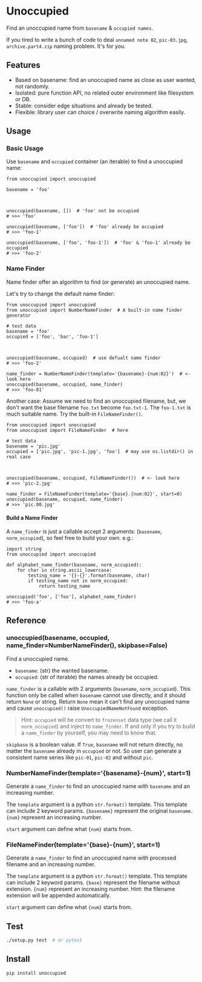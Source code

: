# Unoccupied

Find an unoccupied name from `basename` & `occupied names`.

If you tired to write a bunch of code to deal `unnamed note 02`, `pic-03.jpg`, `archive.part4.zip` naming problem. It's for you.



## Features

- Based on basename: find an unoccupied name as close as user wanted, not randomly.
- Isolated: pure function API, no related outer environment like filesystem or DB.
- Stable: consider edge situations and already be tested.
- Flexible: library user can choice / overwrite naming algorithm easily.



## Usage

### Basic Usage

Use `basename` and `occupied` container (an iterable) to find a unoccupied name:

```python3
from unoccupied import unoccupied

basename = 'foo'



unoccupied(basename, [])  # 'foo' not be occupied
# >>> 'foo'

unoccupied(basename, ['foo'])  # 'foo' already be occupied
# >>> 'foo-1'

unoccupied(basename, ['foo', 'foo-1'])  # 'foo' & 'foo-1' already be occupied
# >>> 'foo-2'
```



### Name Finder

Name finder offer an algorithm to find (or generate) an unoccupied name.

Let's try to change the default name finder:

```python3
from unoccupied import unoccupied
from unoccupied import NumberNameFinder  # A built-in name finder generator

# test data
basename = 'foo'
occupied = ['foo', 'bar', 'foo-1']



unoccupied(basename, occupied)  # use defualt name finder
# >>> 'foo-2'

name_finder = NumberNameFinder(template='{basename}-{num:02}')  # <- look here
unoccupied(basename, occupied, name_finder)
# >>> 'foo-01'
```

Another case: Assume we need to find an unoccupied filename, but, we don't want the base filename `foo.txt` become `foo.txt-1`. The `foo-1.txt` is much suitable name. Try the built-in `FileNameFinder()`.

```python3
from unoccupied import unoccupied
from unoccupied import FileNameFinder  # here

# test data
basename = 'pic.jpg'
occupied = ['pic.jpg', 'pic-1.jpg', 'foo']  # may use os.listdir() in real case



unoccupied(basename, occupied, FileNameFinder())  # <- look here
# >>> 'pic-2.jpg'

name_finder = FileNameFinder(template='{base}.{num:02}', start=0)
unoccupied(basename, occupied, name_finder)
# >>> 'pic.00.jpg'
```



#### Build a Name Finder

A `name_finder` is just a callable accept 2 arguments: (`basename`, `norm_occupied`), so feel free to build your own. e.g.:

```python3
import string
from unoccupied import unoccupied

def alphabet_name_finder(basename, norm_occupied):
    for char in string.ascii_lowercase:
        testing_name = '{}-{}'.format(basename, char)
        if testing_name not in norm_occupied:
            return testing_name

unoccupied('foo', ['foo'], alphabet_name_finder)
# >>> 'foo-a'
```



## Reference

### unoccupied(basename, occupied, name_finder=NumberNameFinder(), skipbase=False)

Find a unoccupied name.

- `basename`: (str) the wanted basename.
- `occupied`: (str of iterable) the names already be occupied.

`name_finder` is a callable with 2 arguments (`basename`, `norm_occupied`). This function only be called when `basename` cannot use directly, and it should return `None` or string. Return `None` mean it can't find any unoccupied name and cause `unoccupied()` raise `UnoccupiedNameNotFound` exception.

> Hint: `occupied` will be convert to `frozenset` data type (we call it `norm_occupied`) and inject to `name_finder`. If and only if you try to build a `name_finder` by yourself, you may need to know that.

`skipbase` is a boolean value. If `True`, `basename` will not return directly, no matter the `basename` already in `occupied` or not. So user can generate a consistent name series like `pic-01`, `pic-02` and without `pic`.



### NumberNameFinder(template='{basename}-{num}', start=1)

Generate a `name_finder` to find an unoccupied name with `basename` and an increasing number.

The `template` argument is a python `str.format()` template. This template can include 2 keyword params. `{basename}` represent the original `basename`. `{num}` represent an increasing number.

`start` argument can define what `{num}` starts from.



### FileNameFinder(template='{base}-{num}', start=1)

Generate a `name_finder` to find an unoccupied name with processed filename and an increasing number.

The `template` argument is a python `str.format()` template. This template can include 2 keyword params. `{base}` represent the filename without extension. `{num}` represent an increasing number. Hint: the filename extension will be appended automatically.

`start` argument can define what `{num}` starts from.



## Test

```sh
./setup.py test  # or pytest
```


## Install

```sh
pip install unoccupied
```
